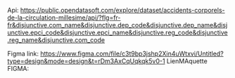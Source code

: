 Api:
https://public.opendatasoft.com/explore/dataset/accidents-corporels-de-la-circulation-millesime/api/?flg=fr-fr&disjunctive.com_name&disjunctive.dep_code&disjunctive.dep_name&disjunctive.epci_code&disjunctive.epci_name&disjunctive.reg_code&disjunctive.reg_name&disjunctive.com_code

Figma link:
https://www.figma.com/file/c3t9bp3jshp2Xin4uWtxvi/Untitled?type=design&mode=design&t=rDm3AxCqUqkqk5v0-1
LienMAquette FIGMA: 